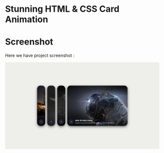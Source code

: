 # Stunning HTML & CSS Card Animation


# Screenshot
Here we have project screenshot :

![screenshot](screenshot.png)